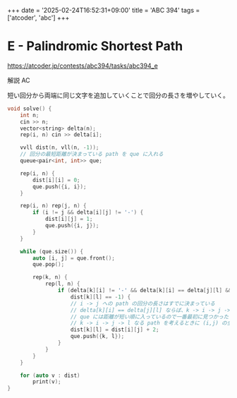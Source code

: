 +++
date = '2025-02-24T16:52:31+09:00'
title = 'ABC 394'
tags = ['atcoder', 'abc']
+++


# E - Palindromic Shortest Path

<https://atcoder.jp/contests/abc394/tasks/abc394_e>

解説 AC

短い回分から両端に同じ文字を追加していくことで回分の長さを増やしていく。

```cpp
void solve() {
    int n;
    cin >> n;
    vector<string> delta(n);
    rep(i, n) cin >> delta[i];

    vvll dist(n, vll(n, -1));
    // 回分の最短距離が決まっている path を que に入れる
    queue<pair<int, int>> que;

    rep(i, n) {
        dist[i][i] = 0;
        que.push({i, i});
    }

    rep(i, n) rep(j, n) {
        if (i != j && delta[i][j] != '-') {
            dist[i][j] = 1;
            que.push({i, j});
        }
    }

    while (que.size()) {
        auto [i, j] = que.front();
        que.pop();

        rep(k, n) {
            rep(l, n) {
                if (delta[k][i] != '-' && delta[k][i] == delta[j][l] &&
                    dist[k][l] == -1) {
                    // i -> j への path の回分の長さはすでに決まっている
                    // delta[k][i] == delta[j][l] ならば、k -> i -> j -> l という path が回分になる
                    // que には距離が短い順に入っているので一番最初に見つかった k -> l の path を最短として良い
                    // k -> i -> j -> l なる path を考えるときに (i,j) の全ての組み合わせを調べる必要はないということ
                    dist[k][l] = dist[i][j] + 2;
                    que.push({k, l});
                }
            }
        }
    }

    for (auto v : dist)
        print(v);
}
```
